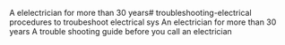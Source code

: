 A elelectrician for more than 30 years# troubleshooting-electrical
procedures to troubeshoot electrical sys
An electrician for more than 30 years
A trouble shooting guide before you call an electrician
